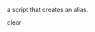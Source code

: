  a script that creates an alias.


















































clear




























